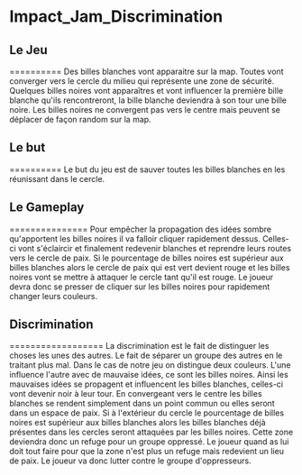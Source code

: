 # Impact_Jam_Discrimination

## Le Jeu
==========
Des billes blanches vont apparaitre sur la map. Toutes vont converger vers le cercle du milieu qui représente une zone de sécurité. Quelques billes noires vont apparaîtres et vont influencer la première bille blanche qu'ils rencontreront, la bille blanche deviendra à son tour une bille noire. Les billes noires ne convergent pas vers le centre mais peuvent se déplacer de façon random sur la map.

## Le but
==========
Le but du jeu est de sauver toutes les billes blanches en les réunissant dans le cercle.

## Le Gameplay
===============
Pour empêcher la propagation des idées sombre qu'apportent les billes noires il va falloir cliquer rapidement dessus. Celles-ci vont s'éclaircir et finalement redevenir blanches et reprendre leurs routes vers le cercle de paix. Si le pourcentage de billes noires est supérieur aux billes blanches alors le cercle de paix qui est vert devient rouge et les billes noires vont se mettre à attaquer le cercle tant qu'il est rouge. Le joueur devra donc se presser de cliquer sur les billes noires pour rapidement changer leurs couleurs.

## Discrimination
==================
La discrimination est le fait de distinguer les choses les unes des autres. Le fait de séparer un groupe des autres en le traitant plus mal. Dans le cas de notre jeu on distingue deux couleurs. L'une influence l'autre avec de mauvaise idées, ce sont les billes noires. Ainsi les mauvaises idées se propagent et influencent les billes blanches, celles-ci vont devenir noir à leur tour. En convergeant vers le centre les billes blanches se rendent simplement dans un point commun ou elles seront dans un espace de paix. Si à l'extérieur du cercle le pourcentage de billes noires est supérieur aux billes blanches alors les billes blanches déjà présentes dans les cercles seront attaquées par les billes noires. Cette zone deviendra donc un refuge pour un groupe oppressé. Le joueur quand as lui doit tout faire pour que la zone n'est plus un refuge mais redevient un lieu de paix. Le joueur va donc lutter contre le groupe d'oppresseurs.